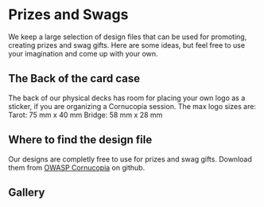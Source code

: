 # Prizes and Swags

We keep a large selection of design files that can be used for promoting, creating prizes and swag gifts. Here are some ideas, but feel free to use your imagination and come up with your own.

## The Back of the card case

The back of our physical decks has room for placing your own logo as a sticker, if you are organizing a Cornucopia session.
The max logo sizes are:
Tarot: 75 mm x 40 mm Bridge: 58 mm x 28 mm

## Where to find the design file

Our designs are completly free to use for prizes and swag gifts. Download them from [OWASP Cornucopia](https://github.com/OWASP/cornucopia/tree/master/resources/logos 'OWASP Cornucopia on Github [external]') on github.

## Gallery